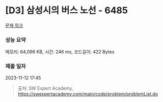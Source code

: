 # [D3] 삼성시의 버스 노선 - 6485 

[문제 링크](https://swexpertacademy.com/main/code/problem/problemDetail.do?contestProbId=AWczm7QaACgDFAWn) 

### 성능 요약

메모리: 64,096 KB, 시간: 246 ms, 코드길이: 422 Bytes

### 제출 일자

2023-11-12 17:45



> 출처: SW Expert Academy, https://swexpertacademy.com/main/code/problem/problemList.do